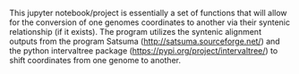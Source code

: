 This jupyter notebook/project is essentially a set of functions that will allow for the conversion of one genomes coordinates to another via their syntenic relationship (if it exists). The program utilizes the syntenic alignment outputs from the program Satsuma (http://satsuma.sourceforge.net/) and the python intervaltree package (https://pypi.org/project/intervaltree/) to shift coordinates from one genome to another. 
